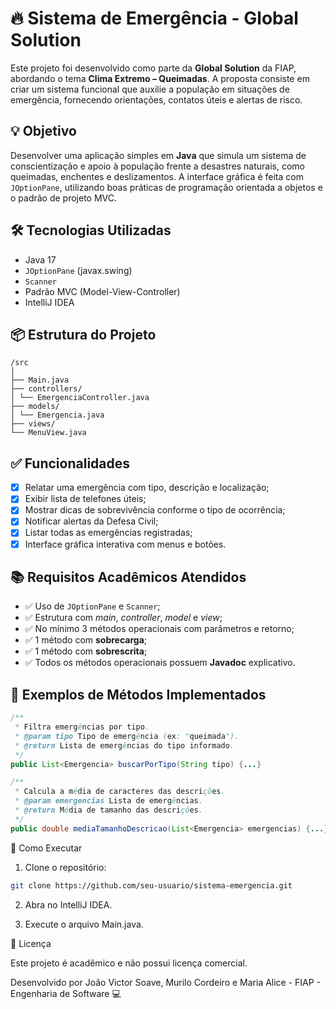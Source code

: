 # 🔥 Sistema de Emergência - Global Solution

Este projeto foi desenvolvido como parte da **Global Solution** da FIAP, abordando o tema **Clima Extremo – Queimadas**. A proposta consiste em criar um sistema funcional que auxilie a população em situações de emergência, fornecendo orientações, contatos úteis e alertas de risco.

## 💡 Objetivo

Desenvolver uma aplicação simples em **Java** que simula um sistema de conscientização e apoio à população frente a desastres naturais, como queimadas, enchentes e deslizamentos. A interface gráfica é feita com `JOptionPane`, utilizando boas práticas de programação orientada a objetos e o padrão de projeto MVC.

## 🛠️ Tecnologias Utilizadas

- Java 17
- `JOptionPane` (javax.swing)
- `Scanner`
- Padrão MVC (Model-View-Controller)
- IntelliJ IDEA

## 📦 Estrutura do Projeto

```
/src
│
├── Main.java
├── controllers/
│ └── EmergenciaController.java
├── models/
│ └── Emergencia.java
├── views/
└── MenuView.java
```

## ✅ Funcionalidades

- [x] Relatar uma emergência com tipo, descrição e localização;
- [x] Exibir lista de telefones úteis;
- [x] Mostrar dicas de sobrevivência conforme o tipo de ocorrência;
- [x] Notificar alertas da Defesa Civil;
- [x] Listar todas as emergências registradas;
- [x] Interface gráfica interativa com menus e botões.

## 📚 Requisitos Acadêmicos Atendidos

- ✅ Uso de `JOptionPane` e `Scanner`;
- ✅ Estrutura com *main*, *controller*, *model* e *view*;
- ✅ No mínimo 3 métodos operacionais com parâmetros e retorno;
- ✅ 1 método com **sobrecarga**;
- ✅ 1 método com **sobrescrita**;
- ✅ Todos os métodos operacionais possuem **Javadoc** explicativo.

## 🧪 Exemplos de Métodos Implementados

```java
/**
 * Filtra emergências por tipo.
 * @param tipo Tipo de emergência (ex: "queimada").
 * @return Lista de emergências do tipo informado.
 */
public List<Emergencia> buscarPorTipo(String tipo) {...}

/**
 * Calcula a média de caracteres das descrições.
 * @param emergencias Lista de emergências.
 * @return Média de tamanho das descrições.
 */
public double mediaTamanhoDescricao(List<Emergencia> emergencias) {...}
```

📌 Como Executar

1. Clone o repositório:

```bash
git clone https://github.com/seu-usuario/sistema-emergencia.git
```

2. Abra no IntelliJ IDEA.

3. Execute o arquivo Main.java.

📄 Licença

Este projeto é acadêmico e não possui licença comercial.

Desenvolvido por João Victor Soave, Murilo Cordeiro e Maria Alice - FIAP - Engenharia de Software 💻
